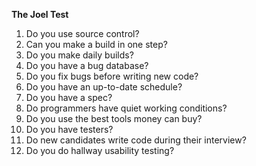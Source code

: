 **The Joel Test**

1.  Do you use source control?
2.  Can you make a build in one step?
3.  Do you make daily builds?
4.  Do you have a bug database?
5.  Do you fix bugs before writing new code?
6.  Do you have an up-to-date schedule?
7.  Do you have a spec?
8.  Do programmers have quiet working conditions?
9.  Do you use the best tools money can buy?
10.  Do you have testers?
11.  Do new candidates write code during their interview?
12.  Do you do hallway usability testing?